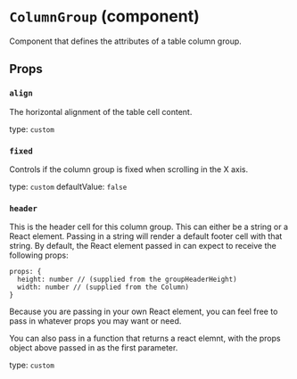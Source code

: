 <!-- File generated from "src/FixedDataTableColumnGroupNew.react.js" -->
`ColumnGroup` (component)
=========================

Component that defines the attributes of a table column group.

Props
-----

### `align`

The horizontal alignment of the table cell content.

type: `custom`


### `fixed`

Controls if the column group is fixed when scrolling in the X axis.

type: `custom`
defaultValue: `false`


### `header`

This is the header cell for this column group.
This can either be a string or a React element. Passing in a string
will render a default footer cell with that string. By default, the React
element passed in can expect to receive the following props:

```
props: {
  height: number // (supplied from the groupHeaderHeight)
  width: number // (supplied from the Column)
}
```

Because you are passing in your own React element, you can feel free to
pass in whatever props you may want or need.

You can also pass in a function that returns a react elemnt, with the
props object above passed in as the first parameter.

type: `custom`

